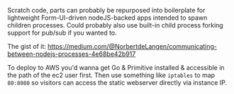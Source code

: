 Scratch code, parts can probably be repurposed into boilerplate for lightweight Form-UI-driven nodeJS-backed apps intended
to spawn children processes. Could probably also use built-in child process forking support for pub/sub if you wanted to.

The gist of it: https://medium.com/@NorbertdeLangen/communicating-between-nodejs-processes-4e68be42b917

To deploy to AWS you'd wanna get Go & Primitive installed & accessible in the path of the ec2 user first. Then use something
like `iptables` to map `80:8080` so visitors can access the static webserver directly via instance IP.
